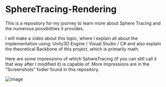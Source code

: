 # SphereTracing-Rendering
This is a repository for my journey to learn more about Sphere Tracing and the numerous possibilities it provides.

I will make a video about this topic, where I explain all about the implementation using: 
Unity3D Engine / Visual Studio / C# 
and also explain the theoretical Backbone of this project, which is primarily math.

Here are some impressions of which SphereTracing (if you can still call it that way after I modified it) is capable of.
More Impressions are in the "Screenshots" fodler found in this repository.

![image](Screenshots/XEFgqZFShh.jpg?raw=true)


